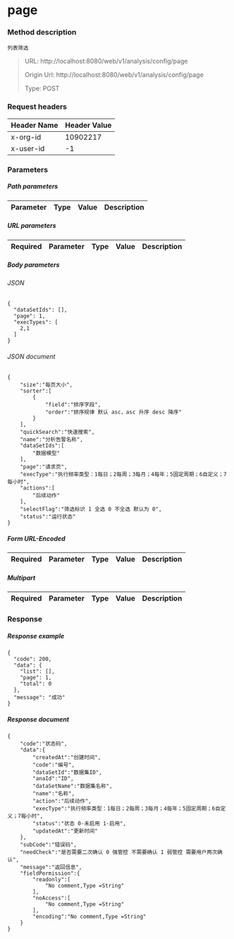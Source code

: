 # page

### Method description

```
列表筛选
```

> URL: http://localhost:8080/web/v1/analysis/config/page
>
> Origin Url: http://localhost:8080/web/v1/analysis/config/page
>
> Type: POST


### Request headers

|Header Name| Header Value|
|---------|------|
|x-org-id|10902217|
|x-user-id|-1|

### Parameters

##### Path parameters

| Parameter | Type | Value | Description |
|---------|------|------|------------|


##### URL parameters

|Required| Parameter | Type | Value | Description |
|---------|---------|------|------|------------|


##### Body parameters

###### JSON

```
{
  "dataSetIds": [],
  "page": 1,
  "execTypes": [
    2,1
  ]
}
```

###### JSON document

```
{
	"size":"每页大小",
	"sorter":[
		{
			"field":"排序字段",
			"order":"排序规律 默认 asc，asc 升序 desc 降序"
		}
	],
	"quickSearch":"快速搜索",
	"name":"分析告警名称",
	"dataSetIds":[
		"数据模型"
	],
	"page":"请求页",
	"execType":"执行频率类型：1每日；2每周；3每月；4每年；5固定周期；6自定义；7每小时",
	"actions":[
		"后续动作"
	],
	"selectFlag":"筛选标识 1 全选 0 不全选 默认为 0",
	"status":"运行状态"
}
```


##### Form URL-Encoded
|Required| Parameter | Type | Value | Description |
|---------|---------|------|------|------------|


##### Multipart
|Required | Parameter | Type | Value | Description |
|---------|---------|------|------|------------|


### Response

##### Response example

```
{
  "code": 200,
  "data": {
    "list": [],
    "page": 1,
    "total": 0
  },
  "message": "成功"
}
```

##### Response document
```
{
	"code":"状态码",
	"data":{
		"createdAt":"创建时间",
		"code":"编号",
		"dataSetId":"数据集ID",
		"anaId":"ID",
		"dataSetName":"数据集名称",
		"name":"名称",
		"action":"后续动作",
		"execType":"执行频率类型：1每日；2每周；3每月；4每年；5固定周期；6自定义；7每小时",
		"status":"状态 0-未启用 1-启用",
		"updatedAt":"更新时间"
	},
	"subCode":"错误码",
	"needCheck":"是否需要二次确认 0 强管控 不需要确认 1 弱管控 需要用户两次确认",
	"message":"返回信息",
	"fieldPermission":{
		"readonly":[
			"No comment,Type =String"
		],
		"noAccess":[
			"No comment,Type =String"
		],
		"encoding":"No comment,Type =String"
	}
}
```


